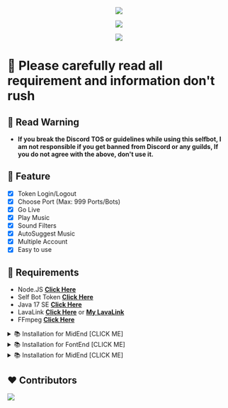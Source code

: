 <p align="center">
<img src="https://capsule-render.vercel.app/api?type=waving&color=gradient&height=200&section=header&text=ExpertiseX&fontSize=80&fontAlignY=35&animation=twinkling&fontColor=gradient"/> </a> 
</p>

<p align="center"> 
  <a href="https://discord.gg/SNG3dh3MbR" target="_blank"> <img src="https://discordapp.com/api/guilds/903043706410643496/widget.png?style=banner2"/> </a> 
</p>

<p align="center"> 
  <a href="https://ko-fi.com/nanotect" target="_blank"> <img src="https://ko-fi.com/img/githubbutton_sm.svg"/> </a> 
</p>

# 🛑 Please carefully read all requirement and information don't rush

## 📌 Read Warning
- **If you break the Discord TOS or guidelines while using this selfbot, I am not responsible if you get banned from Discord or any guilds, If you do not agree with the above, don't use it.**

## 📑 Feature
- [x] Token Login/Logout
- [x] Choose Port (Max: 999 Ports/Bots)
- [x] Go Live
- [x] Play Music
- [x] Sound Filters
- [x] AutoSuggest Music
- [x] Multiple Account
- [x] Easy to use

## 📎 Requirements

- Node.JS **[Click Here](https://nodejs.org/en/download/)**
- Self Bot Token **[Click Here](https://roze.lol/faq?question=How+do+I+add+a+token+to+my+account%3F)**
- Java 17 SE **[Click Here](https://download.oracle.com/java/17/archive/jdk-17.0.12_windows-x64_bin.msi)**
- LavaLink **[Click Here](https://lavalink.dev/getting-started/index.html)** or **[My LavaLink](https://limewire.com/d/VjJ3l#m4PB0KUmaZ)**
- FFmpeg **[Click Here](https://www.gyan.dev/ffmpeg/builds/ffmpeg-git-full.7z)**

<details><summary>📚 Installation for MidEnd [CLICK ME]</summary>
<p>

## 📚 Installation for MidEnd

```
git clone https://github.com/Adivise/ExpertiseX
cd ExpertiseX/MidEnd
npm install
```

After installation for `MidEnd` all you can use `node index.js` to start.

</p>
</details>

<details><summary>📚 Installation for FontEnd [CLICK ME]</summary>
<p>

## 📚 Installation for FontEnd

```
git clone https://github.com/Adivise/ExpertiseX
cd ExpertiseX/FontEnd
npm install
```

## 📄 Configuration for FontEnd

Goto `src/module/config.json.example` Copy or Rename `config.json.example` to `config.json` and fill out the values:

```json
module.exports = {
    ip: 'localhost',
}
```

After installation for `FontEnd` all you can use `npm run start` to start.

</p>
</details>

<details><summary>📚 Installation for MidEnd [CLICK ME]</summary>
<p>

## 📚 Installation for BackEnd

```
git clone https://github.com/Adivise/ExpertiseX
cd ExpertiseX/BackEnd
npm install
```

## 📄 Configuration for BackEnd

Goto `.env.example` Copy or Rename `.env.example` to `.env` and fill out the values:

```env
# Nodes
NODE_NAME=NanoSpace
NODE_URL=localhost:5555
NODE_AUTH=nanospace
```

After installation for BackEnd you can use `node index.js` to start.

</p>
</details>


## ❤️ Contributors

<a href="https://github.com/Adivise/ExpertiseX/graphs/contributors">
  <img src="https://contributors-img.web.app/image?repo=Adivise/ExpertiseX" />
</a>
